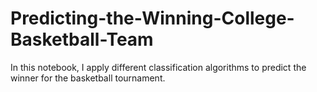 # Predicting-the-Winning-College-Basketball-Team
In this notebook, I apply different classification algorithms to predict the winner for the basketball tournament.

